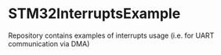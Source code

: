 # STM32InterruptsExample
Repository contains examples of interrupts usage (i.e. for UART communication via DMA)
